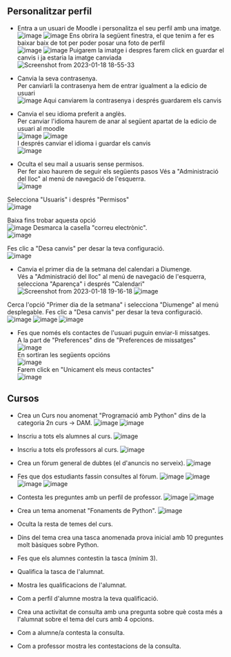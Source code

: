 ## Personalitzar perfil

* Entra a un usuari de Moodle i personalitza el seu perfil amb una imatge.                                    
![image](https://user-images.githubusercontent.com/114423396/213256262-f056f259-2b85-4809-9da4-79d0dc159a4d.png)
![image](https://user-images.githubusercontent.com/114423396/213256317-7ac6a0b4-6485-484a-8de7-5f46d08c9281.png)
Ens obrira la següent finestra, el que tenim a fer es baixar baix de tot per poder posar una foto de perfil                                                                                                   
![image](https://user-images.githubusercontent.com/114423396/213256793-c01f9794-5685-4a63-a405-b8d74fd8b046.png)
![image](https://user-images.githubusercontent.com/114423396/213257118-a03affb1-470e-4eb4-bf75-d712193617ca.png)
Puigarem la imatge i despres farem click en guardar el canvis i ja estaria la imatge canviada                      
![Screenshot from 2023-01-18 18-55-33](https://user-images.githubusercontent.com/114423396/213257986-a6fa2a2b-55d6-4a4c-8962-1eb62c1c4c63.png)
 
* Canvia la seva contrasenya.                                                                          
Per canviarli la contrasenya hem de entrar igualment a la edicio de usuari                                     
![image](https://user-images.githubusercontent.com/114423396/213258506-8c84eb07-7699-40b7-a6f8-fe9ed5bbe9d8.png)
Aqui canviarem la contrasenya i després guardarem els canvis                                                       
* Canvia el seu idioma preferit a anglès.                                                                     
Per canviar l'idioma haurem de anar al següent apartat de la edicio de usuari al moodle                            
![image](https://user-images.githubusercontent.com/114423396/213259655-4bce9b4b-36c5-4fbd-95f7-cc48fb3e28e3.png)
![image](https://user-images.githubusercontent.com/114423396/213259684-4f78b3a5-6bb7-4ea1-b9b7-96e0d93926fc.png)                                                                                          
I després canviar el idioma i guardar els canvis                                                              
![image](https://user-images.githubusercontent.com/114423396/213259772-92d7a825-adde-4b73-aa4d-7c42e3958d51.png)

* Oculta el seu mail a usuaris sense permisos.                                                                 
Per fer aixo haurem de seguir els següents pasos
Vés a "Administració del lloc" al menú de navegació de l'esquerra.                                             
![image](https://user-images.githubusercontent.com/114423396/213260515-aedc8c13-b4e5-48f5-ab87-6e1445f995bd.png)

Selecciona "Usuaris" i després "Permisos"                                                                     
![image](https://user-images.githubusercontent.com/114423396/213260608-6a6758a3-dec2-4417-96a5-f2d6deed9c41.png)

Baixa fins trobar aquesta opció                                                                               
![image](https://user-images.githubusercontent.com/114423396/213261480-1e5e1e68-6932-47c2-805f-eb4a1a702175.png)
Desmarca la casella "correu electrònic".                                                                        
![image](https://user-images.githubusercontent.com/114423396/213261594-48a8a36c-ad1f-4361-b401-3e24dca6becc.png)

Fes clic a "Desa canvis" per desar la teva configuració.                                                       
![image](https://user-images.githubusercontent.com/114423396/213261615-24a27d90-0ba8-4cb9-af17-1bd306ebe85d.png)

* Canvia el primer dia de la setmana del calendari a Diumenge.                                                             
Vés a "Administració del lloc" al menú de navegació de l'esquerra, selecciona "Aparença" i després "Calendari"                                                                                                                                                                              ![Screenshot from 2023-01-18 19-16-18](https://user-images.githubusercontent.com/114423396/213262232-dc340fa0-06fb-4413-94c2-5f0c6455f226.png)
![image](https://user-images.githubusercontent.com/114423396/213262328-82bb5819-5fe2-4302-9d11-4c7f2f0e1d74.png)

Cerca l'opció "Primer dia de la setmana" i selecciona "Diumenge" al menú desplegable.
Fes clic a "Desa canvis" per desar la teva configuració.                                                       
![image](https://user-images.githubusercontent.com/114423396/213262386-8a2afcbd-5465-4b23-9b76-5c6818c75d82.png)
![image](https://user-images.githubusercontent.com/114423396/213262418-87a9998e-1f94-4e6e-983d-03f23dfc5861.png)
![image](https://user-images.githubusercontent.com/114423396/213262485-d9564698-05aa-4bc9-983a-0cc80db0fe95.png)

* Fes que només els contactes de l'usuari puguin enviar-li missatges.                                            
A la part de "Preferences" dins de "Preferences de missatges"                                                  
![image](https://user-images.githubusercontent.com/114423396/213263771-9f3af26d-0be6-4db5-9f30-47eeebe41bb5.png)                                                                                             
En sortiran les següents opcións                                                                               
![image](https://user-images.githubusercontent.com/114423396/213263842-3abf00a1-0044-4550-8fd4-27152222ef89.png)                                                                                            
Farem click en "Unicament els meus contactes"                                                                
![image](https://user-images.githubusercontent.com/114423396/213263916-bafe31d0-ab59-43c3-b7c3-7ec54ea82c90.png)                                                                                   

## Cursos
* Crea un Curs nou anomenat "Programació amb Python" dins de la categoria 2n curs -> DAM.              ![image](https://user-images.githubusercontent.com/114423396/213272032-798e13c9-fbe4-4521-a06e-219bf615838e.png)
![image](https://user-images.githubusercontent.com/114423396/213272382-5cee2b98-c094-489c-8a0e-dba71fff798e.png)

* Inscriu a tots els alumnes al curs.
![image](https://user-images.githubusercontent.com/114423396/213498572-f30c2bb6-ca53-4890-8c32-80c8c8fed508.png)

* Inscriu a tots els professors al curs.
![image](https://user-images.githubusercontent.com/114423396/213491740-58422061-d40e-40e0-b6df-367885ef0570.png)

* Crea un fòrum general de dubtes (el d'anuncis no serveix).
![image](https://user-images.githubusercontent.com/114423396/213495523-779b769d-2dfa-4e81-b319-65f6fd1a54ab.png)

* Fes que dos estudiants fassin consultes al fòrum.
![image](https://user-images.githubusercontent.com/114423396/213497439-801462b0-4f2d-4876-9d04-bd05252f8ea4.png)
![image](https://user-images.githubusercontent.com/114423396/213497832-cf2b0cd0-25d9-4ab8-8e49-cb4c8f788518.png)
![image](https://user-images.githubusercontent.com/114423396/213499209-5d6d34da-1f9c-4a94-a348-51070d7311c7.png)
![image](https://user-images.githubusercontent.com/114423396/213499275-0c4e7257-c427-4dac-bf33-74315577f116.png)

* Contesta les preguntes amb un perfil de professor.
![image](https://user-images.githubusercontent.com/114423396/213499501-6319e9d8-cdcd-4a55-801e-943ccb6e2b20.png)
![image](https://user-images.githubusercontent.com/114423396/213499681-25e3fe6d-72fd-4b88-a059-294bd21a2d76.png)

* Crea un tema anomenat "Fonaments de Python".
![image](https://user-images.githubusercontent.com/114423396/213504205-27530781-2698-4332-867b-dd2b4d2735dc.png)

* Oculta la resta de temes del curs.
* Dins del tema crea una tasca anomenada prova inicial amb 10 preguntes molt bàsiques sobre Python. 
* Fes que els alumnes contestin la tasca (mínim 3).
* Qualifica la tasca de l'alumnat.
* Mostra les qualificacions de l'alumnat.
* Com a perfil d'alumne mostra la teva qualificació.
* Crea una activitat de consulta amb una pregunta sobre què costa més a l'alumnat sobre el tema del curs amb 4 opcions.
* Com a alumne/a contesta la consulta.
* Com a professor mostra les contestacions de la consulta.
